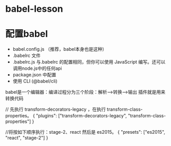 # babel-lesson

# 配置babel
* babel.config.js （推荐，babel本身也是这种）
* .babelrc 文件
* .babelrc.js 与.babelrc 的配置相同，但你可以使用 JavaScript 编写。还可以调用node.js中的任何api
* package.json 中配置
* 使用 CLI (@babel/cli)


babel是一个编辑器：编译过程分为三个阶段：解析-->转换-->输出
插件就是用来转换代码

// 先执行 transform-decorators-legacy ，在执行 transform-class-properties。
{
  "plugins": ["transform-decorators-legacy", "transform-class-properties"]
}

//将按如下顺序执行：stage-2、react 然后是 es2015。
{
  "presets": ["es2015", "react", "stage-2"]
}